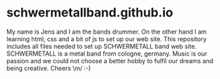# schwermetallband.github.io
My name is Jens and I am the bands drummer. On the other hand I am learning html, css and a bit of js to set up our web site. 
This repository includes all files needed to set up SCHWERMETALL band web site. 
SCHWERMETALL is a metal band from cologne, germany. 
Music is our passion and we could not choose a better hobby to fulfil our dreams and being creative.
Cheers \m/ :-)
